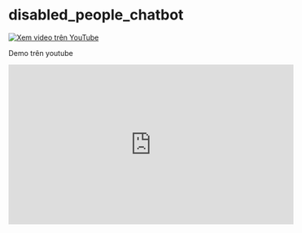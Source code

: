 # disabled_people_chatbot

[![Xem video trên YouTube](https://img.youtube.com/vi/SPOWk2eRYrw/0.jpg)](https://www.youtube.com/watch?v=SPOWk2eRYrw)


Demo trên youtube
<iframe width="560" height="315" src="https://www.youtube.com/embed/SPOWk2eRYrw" frameborder="0" allow="accelerometer; autoplay; encrypted-media; gyroscope; picture-in-picture" allowfullscreen></iframe>

